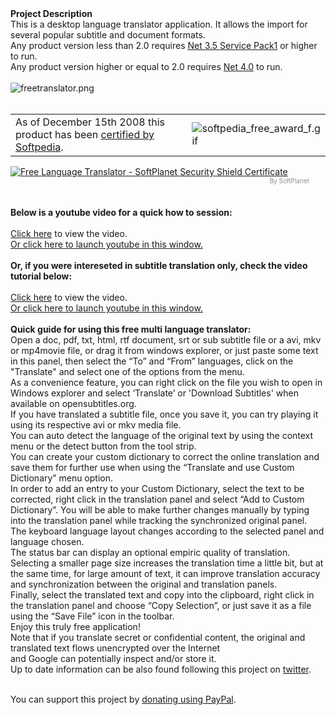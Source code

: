<div id="Ad1" data-type="ad" data-publisher="" data-zone="ron" style="width: 300px; height: 250px; margin: 0px auto;" data-site="C-languagetranslator" data-format="300x250"> 
 
<script type='text/javascript'>
function _dmBootstrap(file) {
    var _dma = document.createElement('script');
    _dma.type = 'text/javascript';
    _dma.async = true;
    _dma.src = ('https:' == document.location.protocol ? 'https://' : 'http://') + file;
    (document.getElementsByTagName('head')[0] || document.getElementsByTagName('body')[0]).appendChild(_dma);
}
function _dmFollowup(file) { if (typeof DMAds === 'undefined') _dmBootstrap('cdn2.DeveloperMedia.com/a.min.js'); }
(function () { _dmBootstrap('cdn1.DeveloperMedia.com/a.min.js'); setTimeout(_dmFollowup, 2000); })();
</script>
</div>

<div class="wikidoc">
<p><strong>Project Description</strong><br>
This is a desktop language translator application. It allows the import for several popular subtitle and document formats.
<br>
Any product version less than 2.0 requires <a href="http://www.microsoft.com/downLoads/details.aspx?familyid=AB99342F-5D1A-413D-8319-81DA479AB0D7&displaylang=en">
Net 3.5 Service Pack1</a> or higher to run.<br>
Any product version higher or equal to 2.0 requires <a href="http://www.microsoft.com/en-us/download/details.aspx?id=17851">
Net 4.0</a> to run.<br>
<br>
<img title="freetranslator.png" src="http://download-codeplex.sec.s-msft.com/Download?ProjectName=languagetranslator&DownloadId=53786" alt="freetranslator.png"><br>
<br>
</p>
<table>
<tbody>
<tr>
<td>As of December 15th 2008 this product has been <a href="http://www.softpedia.com/progClean/Free-Language-Translator-Clean-116065.html">
certified by Softpedia</a>.</td>
<td><img title="softpedia_free_award_f.gif" src="http://download-codeplex.sec.s-msft.com/Download?ProjectName=languagetranslator&DownloadId=52069" alt="softpedia_free_award_f.gif"></td>
</tr>
</tbody>
</table>
<div><a title="Free Free Language Translator Download" href="http://softplanet.com/Free-Language-Translator" target="_blank"><img src="http://i.softplanet.com/img/b2.png" alt="Free Language Translator - SoftPlanet Security Shield Certificate"></a><br>
<a href="http://softplanet.com/Windows/Travel/Languages-and-Translators"><span style="font-size:10px; font-weight:normal; float:right; margin-right:26px; color:#918b8b">By SoftPlanet</span></a></div>
<p><br>
<br>
<strong>Below is a youtube video for a quick how to session:</strong><br>
<br>
<a href="http://www.youtube.com/watch?v=3QRlVP_qWso">Click here</a> to view the video.
<br>
<a href="http://www.youtube.com/watch?v=3QRlVP_qWso">Or click here to launch youtube in this window.</a><br>
<br>
<strong>Or, if you were intereseted in subtitle translation only, check the video tutorial below:</strong><br>
<br>
<a href="http://www.youtube.com/watch?v=1Krp-bIIdRc">Click here</a> to view the video.
<br>
<a href="http://www.youtube.com/watch?v=1Krp-bIIdRc">Or click here to launch youtube in this window.</a><br>
<br>
<strong>Quick guide for using this free multi language translator:</strong><br>
Open a doc, pdf, txt, html, rtf document, srt or sub subtitle file or a avi, mkv or mp4movie file, or drag it from windows explorer, or just paste some text in this panel, then select the &ldquo;To&rdquo; and &ldquo;From&rdquo; languages, click on the &quot;Translate&quot;
 and select one of the options from the menu.<br>
As a convenience feature, you can right click on the file you wish to open in Windows explorer and select &lsquo;Translate&rsquo; or 'Download Subtitles' when available on opensubtitles.org.<br>
If you have translated a subtitle file, once you save it, you can try playing it using its respective avi or mkv media file.<br>
You can auto detect the language of the original text by using the context menu or the detect button from the tool strip.<br>
You can create your custom dictionary to correct the online translation and save them for further use when using the &ldquo;Translate and use Custom Dictionary&rdquo; menu option.<br>
In order to add an entry to your Custom Dictionary, select the text to be corrected, right click in the translation panel and select &ldquo;Add to Custom Dictionary&rdquo;. You will be able to make further changes manually by typing into the translation panel
 while tracking the synchronized original panel.<br>
The keyboard language layout changes according to the selected panel and language chosen.<br>
The status bar can display an optional empiric quality of translation. Selecting a smaller page size increases the translation time a little bit, but at the same time, for large amount of text, it can improve translation accuracy and synchronization between
 the original and translation panels.<br>
Finally, select the translated text and copy into the clipboard, right click in the translation panel and choose &ldquo;Copy Selection&rdquo;, or just save it as a file using the &ldquo;Save File&rdquo; icon in the toolbar.<br>
Enjoy this truly free application!<br>
Note that if you translate secret or confidential content, the original and translated text flows unencrypted over the Internet
<br>
and Google can potentially inspect and/or store it.<br>
Up to date information can be also found following this project on <a href="http://languagetranslator.codeplex.com/Release/ProjectReleases.aspx?ReleaseId=36621#DownloadId=95172">
twitter</a>.</p>
<p><br>
You can support this project by <a href="https://www.paypal.com/cgi-bin/webscr?cmd=_s-xclick&hosted_button_id=3UNEYK64HSWTJ">
donating using PayPal</a>.<br>
<br>
<br>
<br>
<br>
</p>
</div><div class="ClearBoth"></div>
